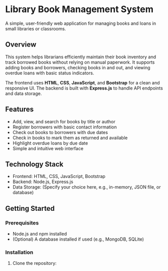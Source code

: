 # Library Book Management System

A simple, user-friendly web application for managing books and loans in small libraries or classrooms.

## Overview

This system helps librarians efficiently maintain their book inventory and track borrowed books without relying on manual paperwork. It supports adding books and borrowers, checking books in and out, and viewing overdue loans with basic status indicators.

The frontend uses **HTML**, **CSS**, **JavaScript**, and **Bootstrap** for a clean and responsive UI. The backend is built with **Express.js** to handle API endpoints and data storage.

## Features

- Add, view, and search for books by title or author
- Register borrowers with basic contact information
- Check out books to borrowers with due dates
- Check in books to mark them as returned and available
- Highlight overdue loans by due date
- Simple and intuitive web interface

## Technology Stack

- Frontend: HTML, CSS, JavaScript, Bootstrap
- Backend: Node.js, Express.js
- Data Storage: (Specify your choice here, e.g., in-memory, JSON file, or database)

## Getting Started

### Prerequisites

- Node.js and npm installed
- (Optional) A database installed if used (e.g., MongoDB, SQLite)

### Installation

1. Clone the repository:

